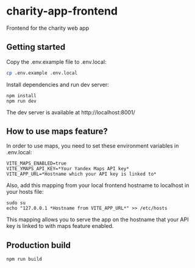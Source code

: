 # charity-app-frontend

Frontend for the charity web app

## Getting started

Copy the .env.example file to .env.local:

```bash
cp .env.example .env.local
```

Install dependencies and run dev server:

```
npm install
npm run dev
```

The dev server is available at http://localhost:8001/

## How to use maps feature?

In order to use maps, you need to set these environment variables in .env.local:

```
VITE_MAPS_ENABLED=true
VITE_YMAPS_API_KEY=*Your Yandex Maps API key*
VITE_APP_URL=*Hostname which your API key is linked to*
```

Also, add this mapping from your local frontend hostname to localhost in your hosts file:

```
sudo su
echo "127.0.0.1 *Hostname from VITE_APP_URL*" >> /etc/hosts
```

This mapping allows you to serve the app on the hostname that your API key is linked to with maps feature enabled.

## Production build

```
npm run build
```

